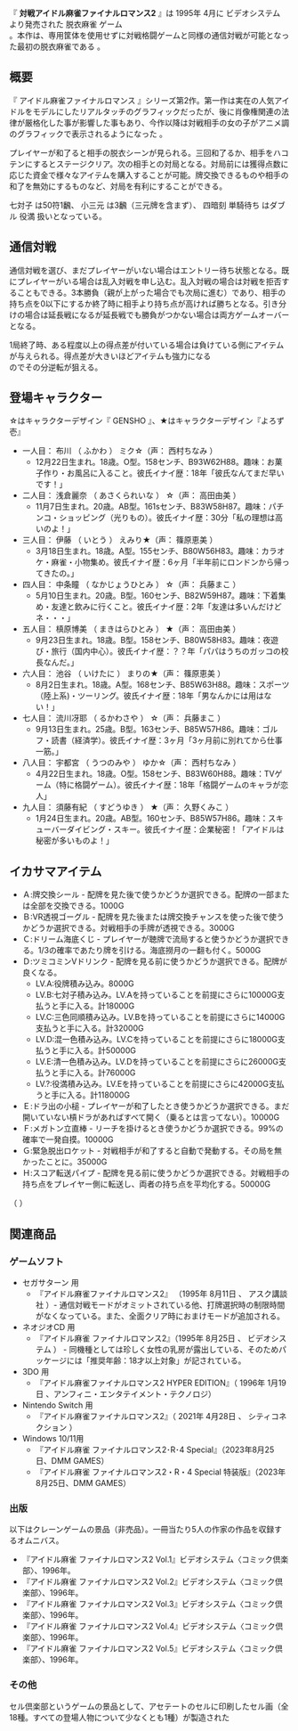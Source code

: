 『 **対戦アイドル麻雀ファイナルロマンス2** 』は  1995年  4月に  ビデオシステム  より発売された  脱衣麻雀  ゲーム  
。本作は、専用筐体を使用せずに対戦格闘ゲームと同様の通信対戦が可能となった最初の脱衣麻雀である    。

##  概要  

『  アイドル麻雀ファイナルロマンス
』シリーズ第2作。第一作は実在の人気アイドルをモデルにしたリアルタッチのグラフィックだったが、後に肖像権関連の法律が厳格化した事が影響した事もあり、今作以降は対戦相手の女の子がアニメ調のグラフィックで表示されるようになった
  。

プレイヤーが和了ると相手の脱衣シーンが見られる。三回和了るか、相手をハコテンにするとステージクリア。次の相手との対局となる。対局前には獲得点数に応じた資金で様々なアイテムを購入することが可能。牌交換できるものや相手の和了を無効にするものなど、対局を有利にすることができる。

七対子  は50符1飜、  小三元  は3飜（三元牌を含まず）、  四暗刻  単騎待ち  はダブル  役満  扱いとなっている。

##  通信対戦  

通信対戦を選び、まだプレイヤーがいない場合はエントリー待ち状態となる。既にプレイヤーがいる場合は乱入対戦を申し込む。乱入対戦の場合は対戦を拒否することもできる。3本勝負（親が上がった場合でも次局に進む）であり、相手の持ち点を0以下にするか終了時に相手より持ち点が高ければ勝ちとなる。引き分けの場合は延長戦になるが延長戦でも勝負がつかない場合は両方ゲームオーバーとなる。

1局終了時、ある程度以上の得点差が付いている場合は負けている側にアイテムが与えられる。得点差が大きいほどアイテムも強力になる  
のでその分逆転が狙える。

##  登場キャラクター  

☆はキャラクターデザイン『  GENSHO  』、★はキャラクターデザイン『よろず壱』  

  * 一人目：  布川  （  ふかわ  ）  ミク☆（声：  西村ちなみ  ） 
    * 12月22日生まれ。18歳。O型。158センチ、B93W62H88。趣味：お菓子作り・お風呂に入ること。彼氏イナイ歴：18年「彼氏なんてまだ早いです！」   
  * 二人目：  浅倉麗奈  （  あさくられいな  ）  ☆（声：  高田由美  ） 
    * 11月7日生まれ。20歳。AB型。161sセンチ、B83W58H87。趣味：パチンコ・ショッピング（光りもの）。彼氏イナイ歴：30分「私の理想は高いのよ！」   
  * 三人目：  伊藤  （  いとう  ）  えみり★（声：  篠原恵美  ） 
    * 3月18日生まれ。18歳。A型。155センチ、B80W56H83。趣味：カラオケ・麻雀・小物集め。彼氏イナイ歴：6ヶ月「半年前にロンドンから帰ってきたの。」   
  * 四人目：  中条瞳  （  なかじょうひとみ  ）  ☆（声：  兵藤まこ  ） 
    * 5月10日生まれ。20歳。B型。160センチ、B82W59H87。趣味：下着集め・友達と飲みに行くこと。彼氏イナイ歴：2年「友達は多いんだけどネ・・・」   
  * 五人目：  槙原博美  （  まきはらひとみ  ）  ★（声：  高田由美  ） 
    * 9月23日生まれ。18歳。B型。158センチ、B80W58H83。趣味：夜遊び・旅行（国内中心）。彼氏イナイ歴：？？年「パパはうちのガッコの校長なんだ。」   
  * 六人目：  池谷  （  いけたに  ）  まりの★（声：  篠原恵美  ） 
    * 8月2日生まれ。18歳。A型。168センチ、B85W63H88。趣味：スポーツ（陸上系)・ツーリング。彼氏イナイ歴：18年「男なんかには用はない！」   
  * 七人目：  流川冴耶  （  るかわさや  ）  ☆（声：  兵藤まこ  ） 
    * 9月13日生まれ。25歳。B型。163センチ、B85W57H86。趣味：ゴルフ・読書（経済学）。彼氏イナイ歴：3ヶ月「3ヶ月前に別れてから仕事一筋。」   
  * 八人目：  宇都宮  （  うつのみや  ）  ゆか☆（声：  西村ちなみ  ） 
    * 4月22日生まれ。18歳。O型。158センチ、B83W60H88。趣味：TVゲーム（特に格闘ゲーム）。彼氏イナイ歴：18年「格闘ゲームのキャラが恋人」   
  * 九人目：  須藤有紀  （  すどうゆき  ）  ★（声：  久野くみこ  ） 
    * 1月24日生まれ。20歳。AB型。160センチ、B85W57H86。趣味：スキューバーダイビング・スキー。彼氏イナイ歴：企業秘密！「アイドルは秘密が多いものよ！」   

##  イカサマアイテム  

  * Ａ:牌交換シール - 配牌を見た後で使うかどうか選択できる。配牌の一部または全部を交換できる。1000G 
  * Ｂ:VR透視ゴーグル - 配牌を見た後または牌交換チャンスを使った後で使うかどうか選択できる。対戦相手の手牌が透視できる。3000G 
  * Ｃ:ドリーム海底くじ - プレイヤーが聴牌で流局すると使うかどうか選択できる。1/3の確率であたり牌を引ける。海底撈月の一翻も付く。5000G 
  * Ｄ:ツミコミンVドリンク - 配牌を見る前に使うかどうか選択できる。配牌が良くなる。 
    * LV.A:役牌積み込み。8000G 
    * LV.B:七対子積み込み。LV.Aを持っていることを前提にさらに10000G支払うと手に入る。計18000G 
    * LV.C:三色同順積み込み。LV.Bを持っていることを前提にさらに14000G支払うと手に入る。計32000G 
    * LV.D:混一色積み込み。LV.Cを持っていることを前提にさらに18000G支払うと手に入る。計50000G 
    * LV.E:清一色積み込み。LV.Dを持っていることを前提にさらに26000G支払うと手に入る。計76000G 
    * LV.?:役満積み込み。LV.Eを持っていることを前提にさらに42000G支払うと手に入る。計118000G 
  * Ｅ:ドラ出の小槌 - プレイヤーが和了したとき使うかどうか選択できる。まだ開いていない槓ドラがあればすべて開く（乗るとは言ってない）。10000G 
  * Ｆ:メガトン立直棒 - リーチを掛けるとき使うかどうか選択できる。99%の確率で一発自摸。10000G 
  * Ｇ:緊急脱出ロケット - 対戦相手が和了すると自動で発動する。その局を無かったことに。35000G 
  * Ｈ:スコア転送パイプ - 配牌を見る前に使うかどうか選択できる。対戦相手の持ち点をプレイヤー側に転送し、両者の持ち点を平均化する。50000G 

（    ）

##  関連商品  

###  ゲームソフト  

  * セガサターン  用 
    * 『アイドル麻雀ファイナルロマンス2』 （1995年  8月11日  、  アスク講談社  ）- 通信対戦モードがオミットされている他、打牌選択時の制限時間がなくなっている。また、全面クリア時におまけモードが追加される。 
  * ネオジオCD  用 
    * 『アイドル麻雀 ファイナルロマンス2』（1995年  8月25日  、  ビデオシステム  ） - 同機種としては珍しく女性の乳房が露出している、そのためパッケージには「推奨年齢：18才以上対象」が記されている。 
  * 3DO  用 
    * 『アイドル麻雀ファイナルロマンス2 HYPER EDITION』（  1996年  1月19日  、アンフィニ・エンタテイメント・テクノロジ） 
  * Nintendo Switch  用 
    * 『アイドル麻雀ファイナルロマンス2』（  2021年  4月28日  、  シティコネクション  ）   
  * Windows 10/11用   
    * 『アイドル麻雀 ファイナルロマンス2･R･4 Special』（2023年8月25日、DMM GAMES） 
    * 『アイドル麻雀 ファイナルロマンス2・R・4 Special 特装版』（2023年8月25日、DMM GAMES） 

###  出版  

以下はクレーンゲームの景品（非売品）。一冊当たり5人の作家の作品を収録するオムニバス。

  * 『アイドル麻雀 ファイナルロマンス2 Vol.1』ビデオシステム〈コミック倶楽部〉、1996年。 
  * 『アイドル麻雀 ファイナルロマンス2 Vol.2』ビデオシステム〈コミック倶楽部〉、1996年。 
  * 『アイドル麻雀 ファイナルロマンス2 Vol.3』ビデオシステム〈コミック倶楽部〉、1996年。 
  * 『アイドル麻雀 ファイナルロマンス2 Vol.4』ビデオシステム〈コミック倶楽部〉、1996年。 
  * 『アイドル麻雀 ファイナルロマンス2 Vol.5』ビデオシステム〈コミック倶楽部〉、1996年。 

###  その他  

セル倶楽部というゲームの景品として、アセテートのセルに印刷したセル画（全18種。すべての登場人物について少なくとも1種）が製造された  

